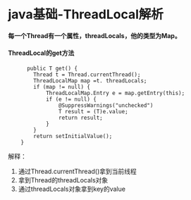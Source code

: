 # java基础-ThreadLocal解析

#### 每一个Thread有一个属性，threadLocals，他的类型为Map。

#### ThreadLocal的get方法

```
	  public T get() {
        Thread t = Thread.currentThread();
        ThreadLocalMap map =t. threadLocals;
        if (map != null) {
            ThreadLocalMap.Entry e = map.getEntry(this);
            if (e != null) {
                @SuppressWarnings("unchecked")
                T result = (T)e.value;
                return result;
            }
        }
        return setInitialValue();
    }
```

解释：

1. 通过Thread.currentThread()拿到当前线程
2. 拿到Thread的threadLocals对象
3. 通过threadLocals对象拿到key的value
